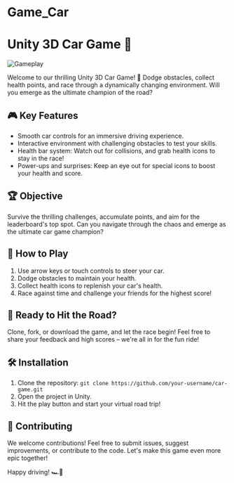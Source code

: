 # Game_Car
# Unity 3D Car Game 🚗

![Gameplay](gameplay-screenshot.png)

Welcome to our thrilling Unity 3D Car Game! 🏁 Dodge obstacles, collect health points, and race through a dynamically changing environment. Will you emerge as the ultimate champion of the road?

## 🎮 Key Features

- Smooth car controls for an immersive driving experience.
- Interactive environment with challenging obstacles to test your skills.
- Health bar system: Watch out for collisions, and grab health icons to stay in the race!
- Power-ups and surprises: Keep an eye out for special icons to boost your health and score.

## 🏆 Objective

Survive the thrilling challenges, accumulate points, and aim for the leaderboard's top spot. Can you navigate through the chaos and emerge as the ultimate car game champion?

## 🚦 How to Play

1. Use arrow keys or touch controls to steer your car.
2. Dodge obstacles to maintain your health.
3. Collect health icons to replenish your car's health.
4. Race against time and challenge your friends for the highest score!

## 🚀 Ready to Hit the Road?

Clone, fork, or download the game, and let the race begin! Feel free to share your feedback and high scores – we're all in for the fun ride!

## 🛠 Installation

1. Clone the repository: `git clone https://github.com/your-username/car-game.git`
2. Open the project in Unity.
3. Hit the play button and start your virtual road trip!

## 📝 Contributing

We welcome contributions! Feel free to submit issues, suggest improvements, or contribute to the code. Let's make this game even more epic together!

Happy driving! 🏎💨
